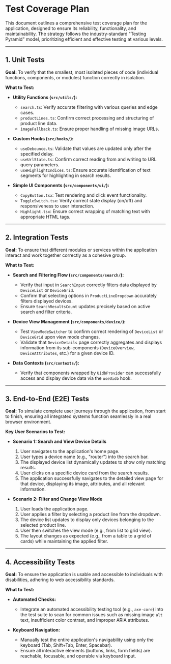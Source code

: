 # Test Coverage Plan

This document outlines a comprehensive test coverage plan for the application, designed to ensure its reliability, functionality, and maintainability. The strategy follows the industry-standard "Testing Pyramid" model, prioritizing efficient and effective testing at various levels.

---

## 1. Unit Tests

**Goal:** To verify that the smallest, most isolated pieces of code (individual functions, components, or modules) function correctly in isolation.

**What to Test:**

*   **Utility Functions (`src/utils/`):**
    *   `search.ts`: Verify accurate filtering with various queries and edge cases.
    *   `productLines.ts`: Confirm correct processing and structuring of product line data.
    *   `imageFallback.ts`: Ensure proper handling of missing image URLs.

*   **Custom Hooks (`src/hooks/`):**
    *   `useDebounce.ts`: Validate that values are updated only after the specified delay.
    *   `useUrlState.ts`: Confirm correct reading from and writing to URL query parameters.
    *   `useHighlightIndices.ts`: Ensure accurate identification of text segments for highlighting in search results.

*   **Simple UI Components (`src/components/ui/`):**
    *   `CopyButton.tsx`: Test rendering and click event functionality.
    *   `ToggleSwitch.tsx`: Verify correct state display (on/off) and responsiveness to user interaction.
    *   `Highlight.tsx`: Ensure correct wrapping of matching text with appropriate HTML tags.

---

## 2. Integration Tests

**Goal:** To ensure that different modules or services within the application interact and work together correctly as a cohesive group.

**What to Test:**

*   **Search and Filtering Flow (`src/components/search/`):**
    *   Verify that input in `SearchInput` correctly filters data displayed by `DeviceList` or `DeviceGrid`.
    *   Confirm that selecting options in `ProductLineDropdown` accurately filters displayed devices.
    *   Ensure `SearchResultsCount` updates precisely based on active search and filter criteria.

*   **Device View Management (`src/components/device/`):**
    *   Test `ViewModeSwitcher` to confirm correct rendering of `DeviceList` or `DeviceGrid` upon view mode changes.
    *   Validate that `DeviceDetails` page correctly aggregates and displays information from its sub-components (`DeviceOverview`, `DeviceAttributes`, etc.) for a given device ID.

*   **Data Contexts (`src/contexts/`):**
    *   Verify that components wrapped by `UidbProvider` can successfully access and display device data via the `useUidb` hook.

---

## 3. End-to-End (E2E) Tests

**Goal:** To simulate complete user journeys through the application, from start to finish, ensuring all integrated systems function seamlessly in a real browser environment.

**Key User Scenarios to Test:**

*   **Scenario 1: Search and View Device Details**
    1.  User navigates to the application's home page.
    2.  User types a device name (e.g., "router") into the search bar.
    3.  The displayed device list dynamically updates to show only matching results.
    4.  User clicks on a specific device card from the search results.
    5.  The application successfully navigates to the detailed view page for that device, displaying its image, attributes, and all relevant information.

*   **Scenario 2: Filter and Change View Mode**
    1.  User loads the application page.
    2.  User applies a filter by selecting a product line from the dropdown.
    3.  The device list updates to display only devices belonging to the selected product line.
    4.  User then switches the view mode (e.g., from list to grid view).
    5.  The layout changes as expected (e.g., from a table to a grid of cards) while maintaining the applied filter.

---

## 4. Accessibility Tests

**Goal:** To ensure the application is usable and accessible to individuals with disabilities, adhering to web accessibility standards.

**What to Test:**

*   **Automated Checks:**
    *   Integrate an automated accessibility testing tool (e.g., `axe-core`) into the test suite to scan for common issues such as missing image `alt` text, insufficient color contrast, and improper ARIA attributes.

*   **Keyboard Navigation:**
    *   Manually test the entire application's navigability using only the keyboard (Tab, Shift+Tab, Enter, Spacebar).
    *   Ensure all interactive elements (buttons, links, form fields) are reachable, focusable, and operable via keyboard input.
